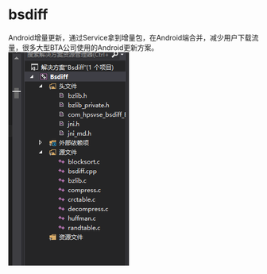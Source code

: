 # bsdiff
Android增量更新，通过Service拿到增量包，在Android端合并，减少用户下载流量，很多大型BTA公司使用的Android更新方案。</br>
![](https://github.com/MakeWang/bsdiff/blob/master/images/a1.png)


